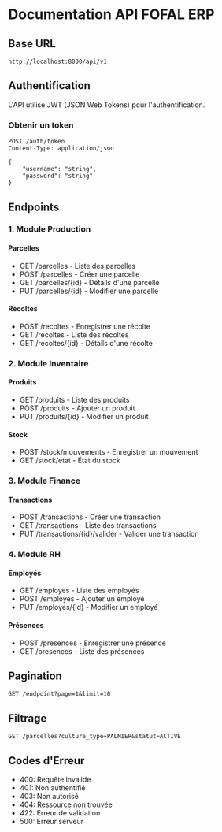 # Documentation API FOFAL ERP

## Base URL
```
http://localhost:8000/api/v1
```

## Authentification
L'API utilise JWT (JSON Web Tokens) pour l'authentification.

### Obtenir un token
```http
POST /auth/token
Content-Type: application/json

{
    "username": "string",
    "password": "string"
}
```

## Endpoints

### 1. Module Production

#### Parcelles
- GET /parcelles - Liste des parcelles
- POST /parcelles - Créer une parcelle
- GET /parcelles/{id} - Détails d'une parcelle
- PUT /parcelles/{id} - Modifier une parcelle

#### Récoltes
- POST /recoltes - Enregistrer une récolte
- GET /recoltes - Liste des récoltes
- GET /recoltes/{id} - Détails d'une récolte

### 2. Module Inventaire

#### Produits
- GET /produits - Liste des produits
- POST /produits - Ajouter un produit
- PUT /produits/{id} - Modifier un produit

#### Stock
- POST /stock/mouvements - Enregistrer un mouvement
- GET /stock/etat - État du stock

### 3. Module Finance

#### Transactions
- POST /transactions - Créer une transaction
- GET /transactions - Liste des transactions
- PUT /transactions/{id}/valider - Valider une transaction

### 4. Module RH

#### Employés
- GET /employes - Liste des employés
- POST /employes - Ajouter un employé
- PUT /employes/{id} - Modifier un employé

#### Présences
- POST /presences - Enregistrer une présence
- GET /presences - Liste des présences

## Pagination
```
GET /endpoint?page=1&limit=10
```

## Filtrage
```
GET /parcelles?culture_type=PALMIER&statut=ACTIVE
```

## Codes d'Erreur
- 400: Requête invalide
- 401: Non authentifié
- 403: Non autorisé
- 404: Ressource non trouvée
- 422: Erreur de validation
- 500: Erreur serveur

